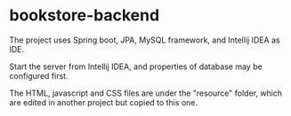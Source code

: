 # bookstore-backend


The project uses Spring boot, JPA, MySQL framework, and Intellij IDEA as IDE.

Start the server from Intellij IDEA, and properties of database may be configured first.

The HTML, javascript and CSS files are under the "resource" folder, which are edited in another project but copied to this one.

